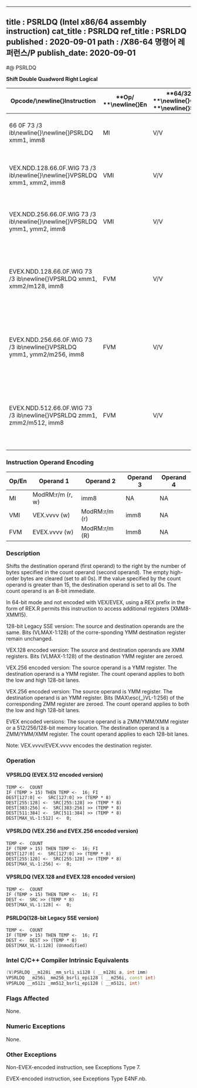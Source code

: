 ----------------------------
title : PSRLDQ (Intel x86/64 assembly instruction)
cat_title : PSRLDQ
ref_title : PSRLDQ
published : 2020-09-01
path : /X86-64 명령어 레퍼런스/P
publish_date: 2020-09-01
----------------------------
#@ PSRLDQ

**Shift Double Quadword Right Logical**

|**Opcode/**\newline{}**Instruction**|**Op/ **\newline{}**En**|**64/32 bit **\newline{}**Mode **\newline{}**Support**|**CPUID **\newline{}**Feature **\newline{}**Flag**|**Description**|
|------------------------------------|------------------------|------------------------------------------------------|--------------------------------------------------|---------------|
|66 0F 73 /3 ib\newline{}\newline{}PSRLDQ xmm1, imm8|MI|V/V|SSE2|Shift xmm1 right by imm8 while shifting in 0s.|
|VEX.NDD.128.66.0F.WIG 73 /3 ib\newline{}\newline{}VPSRLDQ xmm1, xmm2, imm8|VMI|V/V|AVX|Shift xmm2 right by imm8 bytes while shifting in 0s.|
|VEX.NDD.256.66.0F.WIG 73 /3 ib\newline{}\newline{}VPSRLDQ ymm1, ymm2, imm8|VMI|V/V|AVX2|Shift ymm1 right by imm8 bytes while shifting in 0s.|
|EVEX.NDD.128.66.0F.WIG 73 /3 ib\newline{}VPSRLDQ xmm1, xmm2/m128, imm8|FVM|V/V|AVX512VL\newline{}AVX512BW|Shift xmm2/m128 right by imm8 bytes while shifting in 0s and store result in xmm1.|
|EVEX.NDD.256.66.0F.WIG 73 /3 ib\newline{}VPSRLDQ ymm1, ymm2/m256, imm8|FVM|V/V|AVX512VL\newline{}AVX512BW|Shift ymm2/m256 right by imm8 bytes while shifting in 0s and store result in ymm1.|
|EVEX.NDD.512.66.0F.WIG 73 /3 ib\newline{}VPSRLDQ zmm1, zmm2/m512, imm8|FVM|V/V|AVX512BW|Shift zmm2/m512 right by imm8 bytes while shifting in 0s and store result in zmm1.|
### Instruction Operand Encoding


|Op/En|Operand 1|Operand 2|Operand 3|Operand 4|
|-----|---------|---------|---------|---------|
|MI|ModRM:r/m (r, w)|imm8|NA|NA|
|VMI|VEX.vvvv (w)|ModRM:r/m (r)|imm8|NA|
|FVM|EVEX.vvvv (w)|ModRM:r/m (R)|Imm8|NA|
### Description


Shifts the destination operand (first operand) to the right by the number of bytes specified in the count operand (second operand). The empty high-order bytes are cleared (set to all 0s). If the value specified by the count operand is greater than 15, the destination operand is set to all 0s. The count operand is an 8-bit immediate.

In 64-bit mode and not encoded with VEX/EVEX, using a REX prefix in the form of REX.R permits this instruction to access additional registers (XMM8-XMM15).

128-bit Legacy SSE version: The source and destination operands are the same. Bits (VLMAX-1:128) of the corre-sponding YMM destination register remain unchanged.

VEX.128 encoded version: The source and destination operands are XMM registers. Bits (VLMAX-1:128) of the destination YMM register are zeroed. 

VEX.256 encoded version: The source operand is a YMM register. The destination operand is a YMM register. The count operand applies to both the low and high 128-bit lanes.

VEX.256 encoded version: The source operand is YMM register. The destination operand is an YMM register. Bits (MAX\esc{_}VL-1:256) of the corresponding ZMM register are zeroed. The count operand applies to both the low and high 128-bit lanes.

EVEX encoded versions: The source operand is a ZMM/YMM/XMM register or a 512/256/128-bit memory location. The destination operand is a ZMM/YMM/XMM register. The count operand applies to each 128-bit lanes.

Note: VEX.vvvv/EVEX.vvvv encodes the destination register.


### Operation
#### VPSRLDQ (EVEX.512 encoded version)
```info-verb
TEMP <-  COUNT
IF (TEMP > 15) THEN TEMP <-  16; FI
DEST[127:0] <-  SRC[127:0] >> (TEMP * 8)
DEST[255:128] <-  SRC[255:128] >> (TEMP * 8)
DEST[383:256] <-  SRC[383:256] >> (TEMP * 8)
DEST[511:384] <-  SRC[511:384] >> (TEMP * 8)
DEST[MAX_VL-1:512] <-  0;
```
#### VPSRLDQ (VEX.256 and EVEX.256 encoded version)
```info-verb
TEMP <-  COUNT
IF (TEMP > 15) THEN TEMP <-  16; FI
DEST[127:0] <-  SRC[127:0] >> (TEMP * 8)
DEST[255:128] <-  SRC[255:128] >> (TEMP * 8)
DEST[MAX_VL-1:256] <-  0;
```
#### VPSRLDQ (VEX.128 and EVEX.128 encoded version)
```info-verb
TEMP <-  COUNT
IF (TEMP > 15) THEN TEMP <-  16; FI
DEST <-  SRC >> (TEMP * 8)
DEST[MAX_VL-1:128] <-  0;
```
#### PSRLDQ(128-bit Legacy SSE version)
```info-verb
TEMP <-  COUNT
IF (TEMP > 15) THEN TEMP <-  16; FI
DEST <-  DEST >> (TEMP * 8)
DEST[MAX_VL-1:128] (Unmodified)
```

### Intel C/C++ Compiler Intrinsic Equivalents

```cpp
(V)PSRLDQ __m128i _mm_srli_si128 ( __m128i a, int imm)
VPSRLDQ __m256i _mm256_bsrli_epi128 ( __m256i, const int)
VPSRLDQ __m512i _mm512_bsrli_epi128 ( __m512i, int)
```
### Flags Affected


None.

### Numeric Exceptions


None.

### Other Exceptions


Non-EVEX-encoded instruction, see Exceptions Type 7.

EVEX-encoded instruction, see Exceptions Type E4NF.nb.

